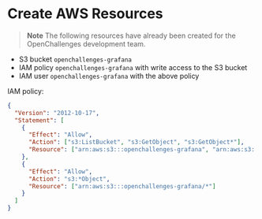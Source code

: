 # Create AWS Resources

> **Note** The following resources have already been created for the OpenChallenges development
> team.

- S3 bucket `openchallenges-grafana`
- IAM policy `openchallenges-grafana` with write access to the S3 bucket
- IAM user `openchallenges-grafana` with the above policy

IAM policy:

```json
{
  "Version": "2012-10-17",
  "Statement": [
    {
      "Effect": "Allow",
      "Action": ["s3:ListBucket", "s3:GetObject", "s3:GetObject*"],
      "Resource": ["arn:aws:s3:::openchallenges-grafana", "arn:aws:s3:::openchallenges-grafana/*"]
    },
    {
      "Effect": "Allow",
      "Action": "s3:*Object",
      "Resource": ["arn:aws:s3:::openchallenges-grafana/*"]
    }
  ]
}
```
